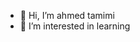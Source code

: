 - 👋 Hi, I’m ahmed tamimi
- 👀 I’m interested in learning 

<!---
ahmed28-tamimi/ahmed28-tamimi is a ✨ special ✨ repository because its `README.md` (this file) appears on your GitHub profile.
You can click the Preview link to take a look at your changes.
--->
